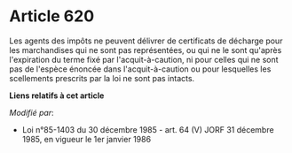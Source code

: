 # Article 620

Les agents des impôts ne peuvent délivrer de certificats de décharge pour les marchandises qui ne sont pas représentées, ou
qui ne le sont qu'après l'expiration du terme fixé par l'acquit-à-caution, ni pour celles qui ne sont pas de l'espèce énoncée
dans l'acquit-à-caution ou pour lesquelles les scellements prescrits par la loi ne sont pas intacts.

**Liens relatifs à cet article**

_Modifié par_:

  - Loi n°85-1403 du 30 décembre 1985 - art. 64 (V) JORF 31 décembre 1985, en vigueur le 1er janvier 1986

